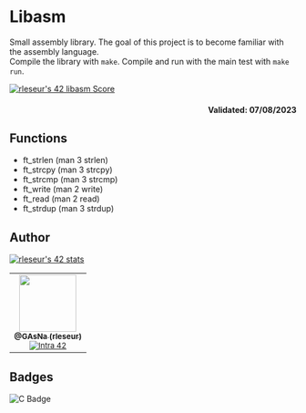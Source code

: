 # Libasm

Small assembly library. The goal of this project is to become familiar with the assembly language.
<br />
Compile the library with ``make``. Compile and run with the main test with ``make run``.

[![rleseur's 42 libasm Score](https://badge42.vercel.app/api/v2/cl7s08vet00110gmnrmm2benl/project/3208808)](https://github.com/JaeSeoKim/badge42)

<div align="right">
  <h4>Validated: 07/08/2023</h4>
</div>

## Functions
- ft_strlen (man 3 strlen)
- ft_strcpy (man 3 strcpy)
- ft_strcmp (man 3 strcmp)
- ft_write (man 2 write)
- ft_read (man 2 read)
- ft_strdup (man 3 strdup)

## Author
[![rleseur's 42 stats](https://badge42.vercel.app/api/v2/cl7s08vet00110gmnrmm2benl/stats?cursusId=21&coalitionId=45)](https://github.com/JaeSeoKim/badge42)

<table>
  <tr>
    <td align="center">
      <a href="https://github.com/GAsNA">
        <img src="https://avatars.githubusercontent.com/u/58465901?v=4" width="100px;" alt=""/>
      <br />
      <sub>
          <b>@GAsNa (rleseur)</b>
        <br />
      </sub>
      </a>
      <sub>
        <a href="https://profile.intra.42.fr/users/rleseur" title="Intra 42"><img src="https://img.shields.io/badge/Paris-FFFFFF?style=plastic&logo=42&logoColor=000000" alt="Intra 42"/></a>
      </sub>
    </td>
  </tr>
</table>

## Badges
![C Badge](https://img.shields.io/badge/C-00599C?style=for-the-badge&logo=c&logoColor=white)
